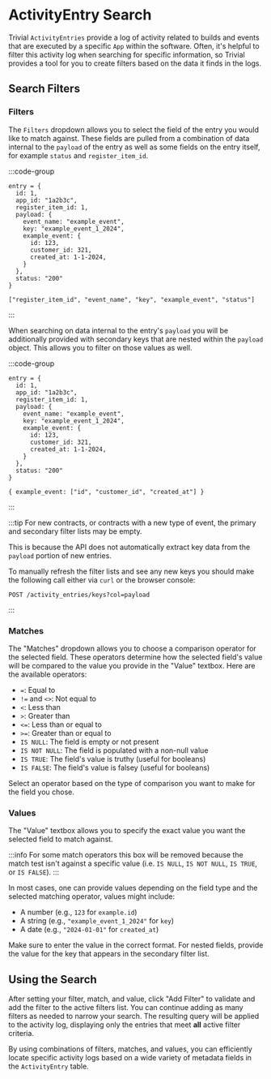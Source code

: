 # ActivityEntry Search

Trivial `ActivityEntries` provide a log of activity related to builds and events that are executed by a specific `App` within the software. Often, it's helpful to filter this activity log when searching for specific information, so Trivial provides a tool for you to create filters based on the data it finds in the logs.

## Search Filters

### Filters

The `Filters` dropdown allows you to select the field of the entry you would like to match against. These fields are pulled from a combination of data internal to the `payload` of the entry as well as some fields on the entry itself, for example `status` and `register_item_id`.

:::code-group
``` [Example Entry Data] json
entry = {
  id: 1,
  app_id: "1a2b3c",
  register_item_id: 1,
  payload: {
    event_name: "example_event",
    key: "example_event_1_2024",
    example_event: {
      id: 123,
      customer_id: 321,
      created_at: 1-1-2024,
    }
  },
  status: "200"
}
```
``` [Example Filters List] json
["register_item_id", "event_name", "key", "example_event", "status"]
```
:::

When searching on data internal to the entry's `payload` you will be additionally provided with secondary keys that are nested within the `payload` object. This allows you to filter on those values as well.


:::code-group
``` [Example Entry Data] json
entry = {
  id: 1,
  app_id: "1a2b3c",
  register_item_id: 1,
  payload: {
    event_name: "example_event",
    key: "example_event_1_2024",
    example_event: {
      id: 123,
      customer_id: 321,
      created_at: 1-1-2024,
    }
  },
  status: "200"
}
```
``` [Example Secondary Filters List] json
{ example_event: ["id", "customer_id", "created_at"] }
```
:::

:::tip
For new contracts, or contracts with a new type of event, the primary and secondary filter lists may be empty.

This is because the API does not automatically extract key data from the `payload` portion of new entries.

To manually refresh the filter lists and see any new keys you should make the following call either via `curl` or the browser console:
```
POST /activity_entries/keys?col=payload
```
:::

### Matches

The "Matches" dropdown allows you to choose a comparison operator for the selected field. These operators determine how the selected field's value will be compared to the value you provide in the "Value" textbox. Here are the available operators:

- `=`: Equal to
- `!=` and `<>`: Not equal to
- `<`: Less than
- `>`: Greater than
- `<=`: Less than or equal to
- `>=`: Greater than or equal to
- `IS NULL`: The field is empty or not present
- `IS NOT NULL`: The field is populated with a non-null value
- `IS TRUE`: The field's value is truthy (useful for booleans)
- `IS FALSE`: The field's value is falsey (useful for booleans)

Select an operator based on the type of comparison you want to make for the field you chose.

### Values

The "Value" textbox allows you to specify the exact value you want the selected field to match against.

:::info
For some match operators this box will be removed because the match test isn't against a specific value (i.e. `IS NULL`, `IS NOT NULL`, `IS TRUE`, or `IS FALSE`).
:::

In most cases, one can provide values depending on the field type and the selected matching operator, values might include:

- A number (e.g., `123` for `example.id`)
- A string (e.g., `"example_event_1_2024"` for `key`)
- A date (e.g., `"2024-01-01"` for `created_at`)

Make sure to enter the value in the correct format. For nested fields, provide the value for the key that appears in the secondary filter list.

## Using the Search

After setting your filter, match, and value, click "Add Filter" to validate and add the filter to the active filters list. You can continue adding as many filters as needed to narrow your search. The resulting query will be applied to the activity log, displaying only the entries that meet **all** active filter criteria.

By using combinations of filters, matches, and values, you can efficiently locate specific activity logs based on a wide variety of metadata fields in the `ActivityEntry` table.
